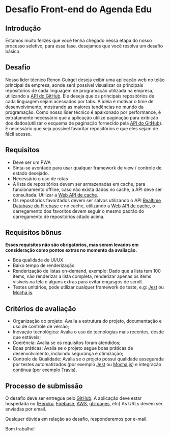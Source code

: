 # Desafio Front-end do Agenda Edu


## Introdução

Estamos muito felizes que você tenha chegado nessa etapa do nosso processo seletivo, para essa fase, desejamos que você resolva um desafio básico.


## Desafio

Nosso líder técnico Renon Guirgel deseja exibir uma aplicação web no telão principal da empresa, aonde será possível visualizar os principais repositórios de cada linguagem de programação utilizada na empresa, utilizando a [API do GitHub][github-api-url]. Ele deseja que os principais repositórios de cada linguagem sejam acessados por tabs. A idéia é motivar o time de desenvolvimento, mostrando as maiores tendências no mundo da programação. Como nosso líder técnico é apaixonado por performance, é extratamente necessário que a aplicação utilize paginação para exibição dos dados(utilizar o esquema de paginação fornecido pela [API do GitHub][github-api-url]). É necessário que seja possível favoritar repositórios e que eles sejam de fácil acesso.


## Requisitos

- Deve ser um PWA
- Sinta-se avontade para usar qualquer framework de view / controle de estado desejado.
- Necessário o uso de rotas
- A lista de repositórios devem ser armazenadas em cache, para funcionamento offline, caso não exista dados no cache, a API deve ser consultada. Utilizar a [Web API de cache][cache-api-url].
- Os repositórios favoritados devem ser salvos utilizando o API [Realtime Database do Firebase][firebase-database-url] e no cache, utilizando a [Web API de cache][cache-api-url], o carregamento dos favoritos devem seguir o mesmo padrão do carregamento de repositórios citado acima.


## Requisitos bônus

**Esses requisitos não são obrigatórios, mas seram levados em consideração como pontos extras no momento da avaliação.**

- Boa qualidade de UI/UX
- Baixo tempo de renderização
- Renderização de listas on-demand, exemplo: Dado que a lista tem 100 items, não renderizar a lista completa, renderizar apenas os items visíveis na tela e alguns extras para evitar engasgos de scroll.
- Testes unitários, pode utilizar qualquer framework de teste, e.g: [Jest][jest-url] ou [Mocha.js][mocha-url].


## Critérios de avaliação

- Organização do projeto: Avalia a estrutura do projeto, documentação e uso de controle de versão;
- Inovação tecnológica: Avalia o uso de tecnologias mais recentes, desde que estáveis;
- Coerência: Avalia se os requisitos foram atendidos;
- Boas práticas: Avalia se o projeto segue boas práticas de desenvolvimento, incluindo segurança e otimização;
- Controle de Qualidade: Avalia se o projeto possui qualidade assegurada por testes automatizados (por exemplo [Jest][jest-url] ou [Mocha.js][mocha-url]) e integração contínua (por exemplo [Travis][travis-ci-url]).


## Processo de submissão

O desafio deve ser entregue pelo [GitHub][github-url]. A aplicação deve estar hospedada no ([Heroku][heroku-url], [Firebase][firebase-url], [AWS][aws-url], [gh-pages][gh-pages-url], etc) As URLs devem ser enviadas por email.

Qualquer dúvida em relação ao desafio, responderemos por e-mail.

Bom trabalho!

[reactjs-url]: https://reactjs.org/
[preactjs-url]: https://preactjs.com/
[angular-url]: https://angular.io/
[reduxjs-url]: https://redux.js.org/
[cache-api-url]: https://developer.mozilla.org/en-US/docs/Web/API/Cache
[jest-url]: https://facebook.github.io/jest/
[mocha-url]: https://mochajs.org/
[github-url]: https://github.com
[github-api-url]: https://developer.github.com/v3/
[heroku-url]: https://www.heroku.com/
[firebase-url]: https://www.firebase.com/
[aws-url]: https://aws.amazon.com/
[gh-pages-url]: https://pages.github.com/
[firebase-database-url]: https://firebase.google.com/docs/database/
[travis-ci-url]: https://travis-ci.com/

